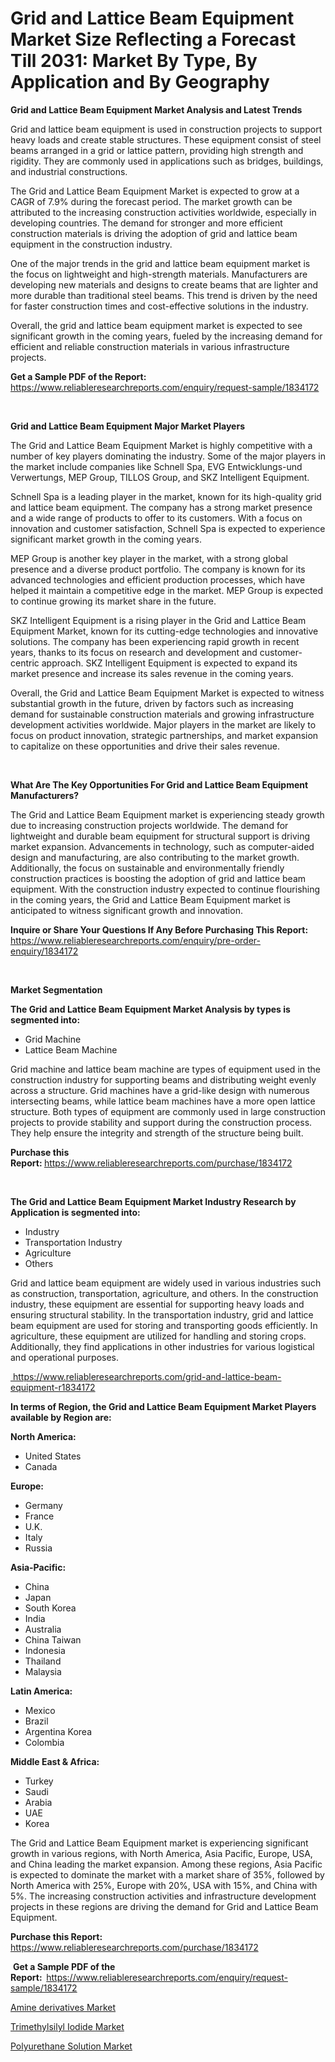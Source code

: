 <p><h1>Grid and Lattice Beam Equipment Market Size Reflecting a Forecast Till 2031: Market By Type, By Application and By Geography</h1></p><p><strong>Grid and Lattice Beam Equipment Market Analysis and Latest Trends</strong></p>
<p><p>Grid and lattice beam equipment is used in construction projects to support heavy loads and create stable structures. These equipment consist of steel beams arranged in a grid or lattice pattern, providing high strength and rigidity. They are commonly used in applications such as bridges, buildings, and industrial constructions.</p><p>The Grid and Lattice Beam Equipment Market is expected to grow at a CAGR of 7.9% during the forecast period. The market growth can be attributed to the increasing construction activities worldwide, especially in developing countries. The demand for stronger and more efficient construction materials is driving the adoption of grid and lattice beam equipment in the construction industry.</p><p>One of the major trends in the grid and lattice beam equipment market is the focus on lightweight and high-strength materials. Manufacturers are developing new materials and designs to create beams that are lighter and more durable than traditional steel beams. This trend is driven by the need for faster construction times and cost-effective solutions in the industry.</p><p>Overall, the grid and lattice beam equipment market is expected to see significant growth in the coming years, fueled by the increasing demand for efficient and reliable construction materials in various infrastructure projects.</p></p>
<p><strong>Get a Sample PDF of the Report:&nbsp;</strong> <a href="https://www.reliableresearchreports.com/enquiry/request-sample/1834172">https://www.reliableresearchreports.com/enquiry/request-sample/1834172</a></p>
<p>&nbsp;</p>
<p><strong>Grid and Lattice Beam Equipment Major Market Players</strong></p>
<p><p>The Grid and Lattice Beam Equipment Market is highly competitive with a number of key players dominating the industry. Some of the major players in the market include companies like Schnell Spa, EVG Entwicklungs-und Verwertungs, MEP Group, TILLOS Group, and SKZ Intelligent Equipment.</p><p>Schnell Spa is a leading player in the market, known for its high-quality grid and lattice beam equipment. The company has a strong market presence and a wide range of products to offer to its customers. With a focus on innovation and customer satisfaction, Schnell Spa is expected to experience significant market growth in the coming years.</p><p>MEP Group is another key player in the market, with a strong global presence and a diverse product portfolio. The company is known for its advanced technologies and efficient production processes, which have helped it maintain a competitive edge in the market. MEP Group is expected to continue growing its market share in the future.</p><p>SKZ Intelligent Equipment is a rising player in the Grid and Lattice Beam Equipment Market, known for its cutting-edge technologies and innovative solutions. The company has been experiencing rapid growth in recent years, thanks to its focus on research and development and customer-centric approach. SKZ Intelligent Equipment is expected to expand its market presence and increase its sales revenue in the coming years.</p><p>Overall, the Grid and Lattice Beam Equipment Market is expected to witness substantial growth in the future, driven by factors such as increasing demand for sustainable construction materials and growing infrastructure development activities worldwide. Major players in the market are likely to focus on product innovation, strategic partnerships, and market expansion to capitalize on these opportunities and drive their sales revenue.</p></p>
<p>&nbsp;</p>
<p><strong>What Are The Key Opportunities For Grid and Lattice Beam Equipment Manufacturers?</strong></p>
<p><p>The Grid and Lattice Beam Equipment market is experiencing steady growth due to increasing construction projects worldwide. The demand for lightweight and durable beam equipment for structural support is driving market expansion. Advancements in technology, such as computer-aided design and manufacturing, are also contributing to the market growth. Additionally, the focus on sustainable and environmentally friendly construction practices is boosting the adoption of grid and lattice beam equipment. With the construction industry expected to continue flourishing in the coming years, the Grid and Lattice Beam Equipment market is anticipated to witness significant growth and innovation.</p></p>
<p><strong>Inquire or Share Your Questions If Any Before Purchasing This Report:</strong> <a href="https://www.reliableresearchreports.com/enquiry/pre-order-enquiry/1834172">https://www.reliableresearchreports.com/enquiry/pre-order-enquiry/1834172</a></p>
<p>&nbsp;</p>
<p><strong>Market Segmentation</strong></p>
<p><strong>The Grid and Lattice Beam Equipment Market Analysis by types is segmented into:</strong></p>
<p><ul><li>Grid Machine</li><li>Lattice Beam Machine</li></ul></p>
<p><p>Grid machine and lattice beam machine are types of equipment used in the construction industry for supporting beams and distributing weight evenly across a structure. Grid machines have a grid-like design with numerous intersecting beams, while lattice beam machines have a more open lattice structure. Both types of equipment are commonly used in large construction projects to provide stability and support during the construction process. They help ensure the integrity and strength of the structure being built.</p></p>
<p><strong>Purchase this Report:&nbsp;</strong><a href="https://www.reliableresearchreports.com/purchase/1834172">https://www.reliableresearchreports.com/purchase/1834172</a></p>
<p>&nbsp;</p>
<p><strong>The Grid and Lattice Beam Equipment Market Industry Research by Application is segmented into:</strong></p>
<p><ul><li>Industry</li><li>Transportation Industry</li><li>Agriculture</li><li>Others</li></ul></p>
<p><p>Grid and lattice beam equipment are widely used in various industries such as construction, transportation, agriculture, and others. In the construction industry, these equipment are essential for supporting heavy loads and ensuring structural stability. In the transportation industry, grid and lattice beam equipment are used for storing and transporting goods efficiently. In agriculture, these equipment are utilized for handling and storing crops. Additionally, they find applications in other industries for various logistical and operational purposes.</p></p>
<p><a href="https://www.reliableresearchreports.com/grid-and-lattice-beam-equipment-r1834172">&nbsp;https://www.reliableresearchreports.com/grid-and-lattice-beam-equipment-r1834172</a></p>
<p><strong>In terms of Region, the Grid and Lattice Beam Equipment Market Players available by Region are:</strong></p>
<p>
    <p> <strong> North America: </strong>
        <ul>
            <li>United States</li>
            <li>Canada</li>
        </ul>
        </p> 
    <p> <strong> Europe: </strong>
        <ul>
            <li>Germany</li>
            <li>France</li>
            <li>U.K.</li>
            <li>Italy</li>
            <li>Russia</li>
        </ul>
        </p> 
    <p> <strong> Asia-Pacific: </strong>
        <ul>
            <li>China</li>
            <li>Japan</li>
            <li>South Korea</li>
            <li>India</li>
            <li>Australia</li>
            <li>China Taiwan</li>
            <li>Indonesia</li>
            <li>Thailand</li>
            <li>Malaysia</li>
        </ul>
        </p> 
    <p> <strong> Latin America: </strong>
        <ul>
            <li>Mexico</li>
            <li>Brazil</li>
            <li>Argentina Korea</li>
            <li>Colombia</li>
        </ul>
        </p> 
    <p> <strong> Middle East & Africa: </strong>
        <ul>
            <li>Turkey</li>
            <li>Saudi</li>
            <li>Arabia</li>
            <li>UAE</li>
            <li>Korea</li>
        </ul>
    </p>
    </p>
<p><p>The Grid and Lattice Beam Equipment market is experiencing significant growth in various regions, with North America, Asia Pacific, Europe, USA, and China leading the market expansion. Among these regions, Asia Pacific is expected to dominate the market with a market share of 35%, followed by North America with 25%, Europe with 20%, USA with 15%, and China with 5%. The increasing construction activities and infrastructure development projects in these regions are driving the demand for Grid and Lattice Beam Equipment.</p></p>
<p><strong>Purchase this Report: </strong><a href="https://www.reliableresearchreports.com/purchase/1834172">https://www.reliableresearchreports.com/purchase/1834172</a></p>
<p>&nbsp;<strong>Get a Sample PDF of the Report:&nbsp;&nbsp;</strong><a href="https://www.reliableresearchreports.com/enquiry/request-sample/1834172">https://www.reliableresearchreports.com/enquiry/request-sample/1834172</a></p>
<p><strong></strong></p>
<p><p><a href="https://faithful-glue-af3.notion.site/Amine-derivatives-Market-Outlook-Industry-Overview-and-Forecast-2024-to-2031-aabcfbd8f0a94bf595b916a33720f63f">Amine derivatives Market</a></p><p><a href="https://angry-finch-aaf.notion.site/Trimethylsilyl-Iodide-Market-Comprehensive-Assessment-by-Type-Application-and-Geography-b41fc414d1314ee0bbe69ddedad21aa2">Trimethylsilyl Iodide Market</a></p><p><a href="https://chivalrous-flock-a86.notion.site/Polyurethane-Solution-Market-Research-Report-Its-History-and-Forecast-2024-to-2031-e4493bd675384f22895531fa54b10e22">Polyurethane Solution Market</a></p></p>